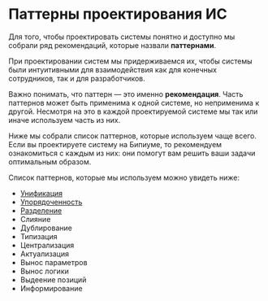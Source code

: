 # Паттерны проектирования ИС

Для того, чтобы проектировать системы понятно и доступно мы собрали ряд рекомендаций, которые назвали **паттернами**.

При проектировании систем мы придерживаемся их, чтобы системы были интуитивными для взаимодействия как для конечных сотрудников, так и для разработчиков.

Важно понимать, что паттерн — это именно **рекомендация**. Часть паттернов может быть применима к одной системе, но неприменима к другой. Несмотря на это в каждой проектируемой системе мы так или иначе используем часть из них.

Ниже мы собрали список паттернов, которые используем чаще всего. Если вы проектируете систему на Бипиуме, то рекомендуем ознакомиться с каждым из них: они помогут вам решить ваши задачи оптимальным образом.

Список паттернов, которые мы используем можно увидеть ниже:

* [Унификация](unifikaciya.md)
* [Упорядоченность](uporyadochennost.md)
* [Разделение](razdelenie.md)
* Слияние
* Дублирование
* Типизация
* Централизация
* Актуализация
* Вынос параметров
* Вынос логики
* Выдеение позиций
* Информирование
